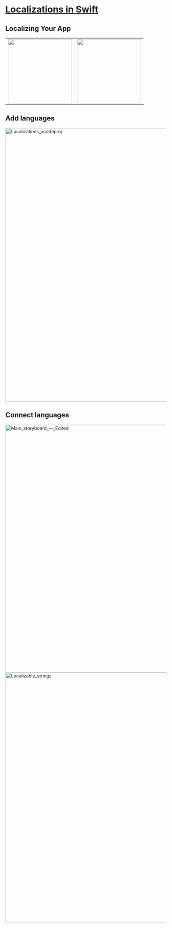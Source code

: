 # **[Localizations in Swift](https://medium.com/doyeona/localizations-in-swift-ff3e580e3605)** 
## Localizing Your App
<table border="0">
    <tr>
        <td><img src="https://user-images.githubusercontent.com/47273077/140636354-53a0eb21-e874-4253-b05a-51f8bb45a7ec.png" width="200"></td>
        <td><img src="https://user-images.githubusercontent.com/47273077/140636509-f4b64583-6b05-4c2f-92e1-b82ab7dea7b8.png" width="200"></td>
    </tr>
</table>

## Add languages
<img width="851" alt="Localizations_xcodeproj" src="https://user-images.githubusercontent.com/47273077/140636748-c0f75616-a232-4f42-9be9-c7fdd4944d0e.png">

## Connect languages
<img width="770" alt="Main_storyboard_—_Edited" src="https://user-images.githubusercontent.com/47273077/140636890-1f5de352-71ac-4953-bff8-f8dd6271b2f7.png">
<img width="778" alt="Localizable_strings" src="https://user-images.githubusercontent.com/47273077/140636917-c1c79d0c-47f5-4438-ae92-15c142498a00.png">
